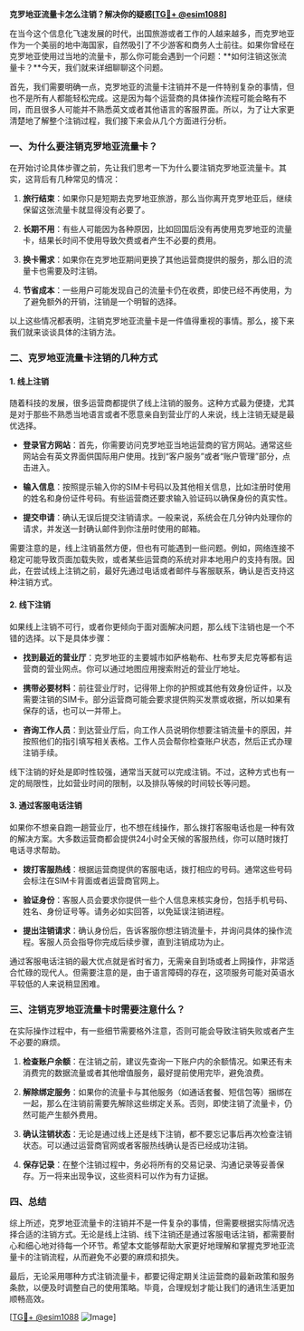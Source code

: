 **克罗地亚流量卡怎么注销？解决你的疑惑[[TG💪+ @esim1088](https://t.me/s/esim1088)]**

在当今这个信息化飞速发展的时代，出国旅游或者工作的人越来越多，而克罗地亚作为一个美丽的地中海国家，自然吸引了不少游客和商务人士前往。如果你曾经在克罗地亚使用过当地的流量卡，那么你可能会遇到一个问题：**如何注销这张流量卡？**今天，我们就来详细聊聊这个问题。

首先，我们需要明确一点，克罗地亚的流量卡注销并不是一件特别复杂的事情，但也不是所有人都能轻松完成。这是因为每个运营商的具体操作流程可能会略有不同，而且很多人可能并不熟悉英文或者其他语言的客服界面。所以，为了让大家更清楚地了解整个注销过程，我们接下来会从几个方面进行分析。

### **一、为什么要注销克罗地亚流量卡？**

在开始讨论具体步骤之前，先让我们思考一下为什么要注销克罗地亚流量卡。其实，这背后有几种常见的情况：

1. **旅行结束**：如果你只是短期去克罗地亚旅游，那么当你离开克罗地亚后，继续保留这张流量卡就显得没有必要了。
   
2. **长期不用**：有些人可能因为各种原因，比如回国后没有再使用克罗地亚的流量卡，结果长时间不使用导致欠费或者产生不必要的费用。

3. **换卡需求**：如果你在克罗地亚期间更换了其他运营商提供的服务，那么旧的流量卡也需要及时注销。

4. **节省成本**：一些用户可能发现自己的流量卡仍在收费，即使已经不再使用，为了避免额外的开销，注销是一个明智的选择。

以上这些情况都表明，注销克罗地亚流量卡是一件值得重视的事情。那么，接下来我们就来谈谈具体的注销方法。

### **二、克罗地亚流量卡注销的几种方式**

#### **1. 线上注销**
随着科技的发展，很多运营商都提供了线上注销的服务。这种方式最为便捷，尤其是对于那些不熟悉当地语言或者不愿意亲自到营业厅的人来说，线上注销无疑是最优选择。

- **登录官方网站**：首先，你需要访问克罗地亚当地运营商的官方网站。通常这些网站会有英文界面供国际用户使用。找到“客户服务”或者“账户管理”部分，点击进入。
  
- **输入信息**：按照提示输入你的SIM卡号码以及其他相关信息，比如注册时使用的姓名和身份证件号码。有些运营商还要求输入验证码以确保身份的真实性。

- **提交申请**：确认无误后提交注销请求。一般来说，系统会在几分钟内处理你的请求，并发送一封确认邮件到你注册时使用的邮箱。

需要注意的是，线上注销虽然方便，但也有可能遇到一些问题。例如，网络连接不稳定可能导致页面加载失败，或者某些运营商的系统对非本地用户的支持有限。因此，在尝试线上注销之前，最好先通过电话或者邮件与客服联系，确认是否支持这种注销方式。

#### **2. 线下注销**
如果线上注销不可行，或者你更倾向于面对面解决问题，那么线下注销也是一个不错的选择。以下是具体步骤：

- **找到最近的营业厅**：克罗地亚的主要城市如萨格勒布、杜布罗夫尼克等都有运营商的营业网点。你可以通过地图应用搜索附近的营业厅地址。

- **携带必要材料**：前往营业厅时，记得带上你的护照或其他有效身份证件，以及需要注销的SIM卡。部分运营商可能会要求提供购买发票或收据，所以如果有保存的话，也可以一并带上。

- **咨询工作人员**：到达营业厅后，向工作人员说明你想要注销流量卡的原因，并按照他们的指引填写相关表格。工作人员会帮你检查账户状态，然后正式办理注销手续。

线下注销的好处是即时性较强，通常当天就可以完成注销。不过，这种方式也有一定的局限性，比如营业时间的限制，以及排队等候的时间较长等问题。

#### **3. 通过客服电话注销**
如果你不想亲自跑一趟营业厅，也不想在线操作，那么拨打客服电话也是一种有效的解决方案。大多数运营商都会提供24小时全天候的客服热线，你可以随时拨打电话寻求帮助。

- **拨打客服热线**：根据运营商提供的客服电话，拨打相应的号码。通常这些号码会标注在SIM卡背面或者运营商官网上。

- **验证身份**：客服人员会要求你提供一些个人信息来核实身份，包括手机号码、姓名、身份证号等。请务必如实回答，以免延误注销进程。

- **提出注销请求**：确认身份后，告诉客服你想注销流量卡，并询问具体的操作流程。客服人员会指导你完成后续步骤，直到注销成功为止。

通过客服电话注销的最大优点就是省时省力，无需亲自到场或者上网操作，非常适合忙碌的现代人。但需要注意的是，由于语言障碍的存在，这项服务可能对英语水平较低的人来说稍显困难。

### **三、注销克罗地亚流量卡时需要注意什么？**

在实际操作过程中，有一些细节需要格外注意，否则可能会导致注销失败或者产生不必要的麻烦。

1. **检查账户余额**：在注销之前，建议先查询一下账户内的余额情况。如果还有未消费完的数据流量或者其他增值服务，最好提前使用完毕，避免浪费。

2. **解除绑定服务**：如果你的流量卡与其他服务（如通话套餐、短信包等）捆绑在一起，那么在注销前需要先解除这些绑定关系。否则，即使注销了流量卡，仍然可能产生额外费用。

3. **确认注销状态**：无论是通过线上还是线下注销，都不要忘记事后再次检查注销状态。可以通过运营商官网或者客服热线确认是否已经成功注销。

4. **保存记录**：在整个注销过程中，务必将所有的交易记录、沟通记录等妥善保存。万一将来出现争议，这些资料可以作为有力证据。

### **四、总结**

综上所述，克罗地亚流量卡的注销并不是一件复杂的事情，但需要根据实际情况选择合适的注销方式。无论是线上注销、线下注销还是通过客服电话注销，都需要耐心和细心地对待每一个环节。希望本文能够帮助大家更好地理解和掌握克罗地亚流量卡的注销流程，从而避免不必要的麻烦和损失。

最后，无论采用哪种方式注销流量卡，都要记得定期关注运营商的最新政策和服务条款，以便及时调整自己的使用策略。毕竟，合理规划才能让我们的通讯生活更加顺畅高效。

[[TG💪+ @esim1088](https://t.me/s/esim1088) ![Image](https://i.postimg.cc/4NQfJmqS/Snipaste-2025-05-13-00-14-12.png)]